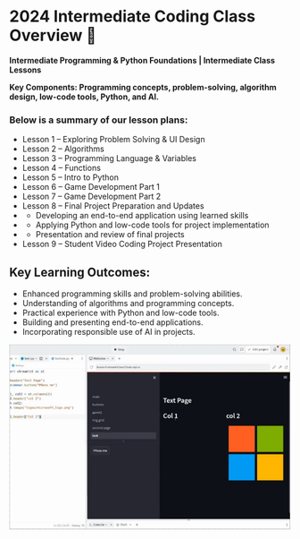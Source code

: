 # 2024 Intermediate Coding Class Overview 👋 <!-- {docsify-ignore-all} -->

**Intermediate Programming & Python Foundations | Intermediate Class Lessons**

**Key Components: Programming concepts, problem-solving, algorithm design, low-code tools, Python, and AI.​**


### Below is a summary of our lesson plans:

* Lesson 1 – Exploring Problem Solving & UI Design​
* Lesson 2 – Algorithms​
* Lesson 3 – Programming Language & Variables​
* Lesson 4 – Functions​
* Lesson 5 – Intro to Python​
* Lesson 6 – Game Development Part 1​
* Lesson 7 – Game Development Part 2​
* Lesson 8 – Final Project Preparation and Updates​
* * Developing an end-to-end application using learned skills​
* * Applying Python and low-code tools for project implementation​
* * Presentation and review of final projects​
* Lesson 9 – Student Video Coding Project Presentation​



## Key Learning Outcomes:​

* Enhanced programming skills and problem-solving abilities.​
* Understanding of algorithms and programming concepts.​
* Practical experience with Python and low-code tools.​
* Building and presenting end-to-end applications.​
* Incorporating responsible use of AI in projects.​


![](/2024/intermediate/media/intermediate_24_img.png)